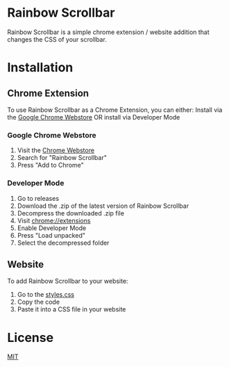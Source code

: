 # Rainbow Scrollbar
Rainbow Scrollbar is a simple chrome extension / website addition that changes the CSS of your scrollbar.
# Installation
## Chrome Extension
To use Rainbow Scrollbar as a Chrome Extension, you can either:
Install via the <a href="https://chromewebstore.google.com/detail/rainbow-scrollbar/cdelmnmhicpfknjceaibnbfjpajnepbj">Google Chrome Webstore</a> OR install via Developer Mode
### Google Chrome Webstore
1. Visit the <a href="chromewebstore.google.com">Chrome Webstore</a>
2. Search for "Rainbow Scrollbar"
3. Press "Add to Chrome"
### Developer Mode
1. Go to releases
2. Download the .zip of the latest version of Rainbow Scrollbar
3. Decompress the downloaded .zip file
4. Visit <a href="chrome://extensions">chrome://extensions</a>
5. Enable Developer Mode
6. Press "Load unpacked"
7. Select the decompressed folder
## Website
To add Rainbow Scrollbar to your website:
1. Go to the <a href="https://github.com/WordsDontMakeSense/RainbowScrollbar/blob/main/styles.css">styles.css</a>
2. Copy the code
3. Paste it into a CSS file in your website
# License
[MIT](https://choosealicense.com/licenses/mit/)
